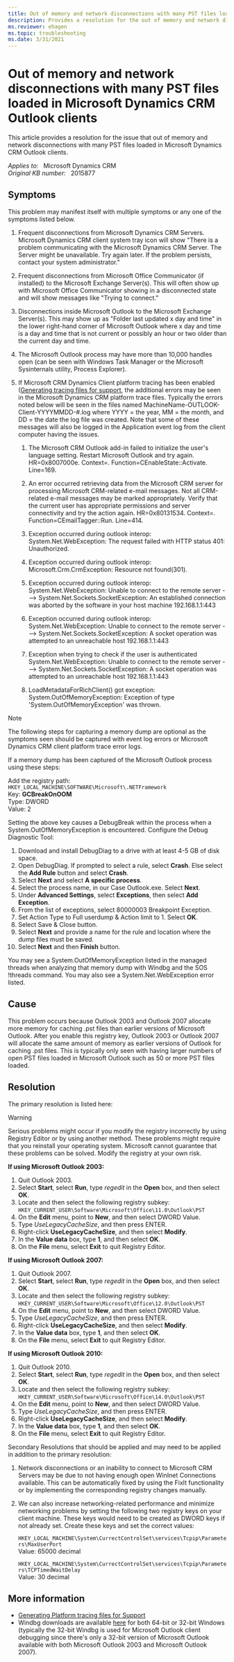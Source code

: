 ```yaml
---
title: Out of memory and network disconnections with many PST files loaded
description: Provides a resolution for the out of memory and network disconnections with many PST files loaded in Microsoft Dynamics CRM Outlook clients.
ms.reviewer: ehagen
ms.topic: troubleshooting
ms.date: 3/31/2021
---
```

# Out of memory and network disconnections with many PST files loaded in Microsoft Dynamics CRM Outlook clients

This article provides a resolution for the issue that out of memory and network disconnections with many PST files loaded in Microsoft Dynamics CRM Outlook clients.

_Applies to:_ &nbsp; Microsoft Dynamics CRM  
_Original KB number:_ &nbsp; 2015877

## Symptoms

This problem may manifest itself with multiple symptoms or any one of the symptoms listed below.

1. Frequent disconnections from Microsoft Dynamics CRM Servers. Microsoft Dynamics CRM client system tray icon will show "There is a problem communicating with the Microsoft Dynamics CRM Server. The Server might be unavailable. Try again later. If the problem persists, contact your system administrator."

2. Frequent disconnections from Microsoft Office Communicator (if installed) to the Microsoft Exchange Server(s). This will often show up with Microsoft Office Communicator showing in a disconnected state and will show messages like "Trying to connect."

3. Disconnections inside Microsoft Outlook to the Microsoft Exchange Server(s). This may show up as "Folder last updated x day and time" in the lower right-hand corner of Microsoft Outlook where x day and time is a day and time that is not current or possibly an hour or two older than the current day and time.

4. The Microsoft Outlook process may have more than 10,000 handles open (can be seen with Windows Task Manager or the Microsoft Sysinternals utility, Process Explorer).

5. If Microsoft CRM Dynamics Client platform tracing has been enabled ([Generating tracing files for support](/previous-versions/dynamics-crm4/implementation-guide/dd979085(v=crm.6)), the additional errors may be seen in the Microsoft Dynamics CRM platform trace files. Typically the errors noted below will be seen in the files named MachineName-OUTLOOK-Client-YYYYMMDD-#.log where YYYY = the year, MM = the month, and DD = the date the log file was created. Note that some of these messages will also be logged in the Application event log from the client computer having the issues.

    1. The Microsoft CRM Outlook add-in failed to initialize the user's language setting. Restart Microsoft Outlook and try again. HR=0x8007000e. Context=. Function=CEnableState::Activate. Line=169.

    2. An error occurred retrieving data from the Microsoft CRM server for processing Microsoft CRM-related e-mail messages. Not all CRM-related e-mail messages may be marked appropriately. Verify that the current user has appropriate permissions and server connectivity and try the action again. HR=0x80131534. Context=. Function=CEmailTagger::Run. Line=414.

    3. Exception occurred during outlook interop: System.Net.WebException: The request failed with HTTP status 401: Unauthorized.

    4. Exception occurred during outlook interop: Microsoft.Crm.CrmException: Resource not found(301).

    5. Exception occurred during outlook interop: System.Net.WebException: Unable to connect to the remote server ---> System.Net.Sockets.SocketException: An established connection was aborted by the software in your host machine 192.168.1.1:443

    6. Exception occurred during outlook interop: System.Net.WebException: Unable to connect to the remote server ---> System.Net.Sockets.SocketException: A socket operation was attempted to an unreachable host 192.168.1.1:443

    7. Exception when trying to check if the user is authenticated System.Net.WebException: Unable to connect to the remote server ---> System.Net.Sockets.SocketException: A socket operation was attempted to an unreachable host 192.168.1.1:443

    8. LoadMetadataForRichClient() got exception: System.OutOfMemoryException: Exception of type 'System.OutOfMemoryException' was thrown.

> [!NOTE]
> The following steps for capturing a memory dump are optional as the symptoms seen should be captured with event log errors or Microsoft Dynamics CRM client platform trace error logs.

If a memory dump has been captured of the Microsoft Outlook process using these steps:

Add the registry path: `HKEY_LOCAL_MACHINE\SOFTWARE\Microsoft\.NETFramework`  
Key: **GCBreakOnOOM**  
Type: DWORD  
Value: 2

Setting the above key causes a DebugBreak within the process when a System.OutOfMemoryException is encountered. Configure the Debug Diagnostic Tool:

1. Download and install DebugDiag to a drive with at least 4-5 GB of disk space.
2. Open DebugDiag. If prompted to select a rule, select **Crash**. Else select the **Add Rule** button and select **Crash**.
3. Select **Next** and select **A specific process**.
4. Select the process name, in our Case Outlook.exe. Select **Next**.
5. Under **Advanced Settings**, select **Exceptions**, then select **Add Exception**.
6. From the list of exceptions, select 80000003 Breakpoint Exception.
7. Set Action Type to Full userdump & Action limit to 1. Select **OK**.
8. Select Save & Close button.
9. Select **Next** and provide a name for the rule and location where the dump files must be saved.
10. Select **Next** and then **Finish** button.

You may see a System.OutOfMemoryException listed in the managed threads when analyzing that memory dump with Windbg and the SOS !threads command. You may also see a System.Net.WebException error listed.

## Cause

This problem occurs because Outlook 2003 and Outlook 2007 allocate more memory for caching .pst files than earlier versions of Microsoft Outlook. After you enable this registry key, Outlook 2003 or Outlook 2007 will allocate the same amount of memory as earlier versions of Outlook for caching .pst files. This is typically only seen with having larger numbers of open PST files loaded in Microsoft Outlook such as 50 or more PST files loaded.

## Resolution

The primary resolution is listed here:

> [!Warning]
> Serious problems might occur if you modify the registry incorrectly by using Registry Editor or by using another method. These problems might require that you reinstall your operating system. Microsoft cannot guarantee that these problems can be solved. Modify the registry at your own risk.

**If using Microsoft Outlook 2003:**

1. Quit Outlook 2003.
2. Select **Start**, select **Run**, type *regedit* in the **Open** box, and then select **OK**.
3. Locate and then select the following registry subkey:
   `HKEY_CURRENT_USER\Software\Microsoft\Office\11.0\Outlook\PST`
4. On the **Edit** menu, point to **New**, and then select DWORD Value.
5. Type *UseLegacyCacheSize*, and then press ENTER.
6. Right-click **UseLegacyCacheSize**, and then select **Modify**.
7. In the **Value data** box, type **1**, and then select **OK**.
8. On the **File** menu, select **Exit** to quit Registry Editor.

**If using Microsoft Outlook 2007:**

1. Quit Outlook 2007.
2. Select **Start**, select **Run**, type *regedit* in the **Open** box, and then select **OK**.
3. Locate and then select the following registry subkey:
   `HKEY_CURRENT_USER\Software\Microsoft\Office\12.0\Outlook\PST`
4. On the **Edit** menu, point to **New**, and then select DWORD Value.
5. Type *UseLegacyCacheSize*, and then press ENTER.
6. Right-click **UseLegacyCacheSize**, and then select **Modify**.
7. In the **Value data** box, type **1**, and then select **OK**.
8. On the **File** menu, select **Exit** to quit Registry Editor.

**If using Microsoft Outlook 2010:**

1. Quit Outlook 2010.
2. Select **Start**, select **Run**, type *regedit* in the **Open** box, and then select **OK**.
3. Locate and then select the following registry subkey:
   `HKEY_CURRENT_USER\Software\Microsoft\Office\14.0\Outlook\PST`
4. On the **Edit** menu, point to **New**, and then select DWORD Value.
5. Type *UseLegacyCacheSize*, and then press ENTER.
6. Right-click **UseLegacyCacheSize**, and then select **Modify**.
7. In the **Value data** box, type **1**, and then select **OK**.
8. On the **File** menu, select **Exit** to quit Registry Editor.

Secondary Resolutions that should be applied and may need to be applied in addition to the primary resolution:

1. Network disconnections or an inability to connect to Microsoft CRM Servers may be due to not having enough open WinInet Connections available. This can be automatically fixed by using the FixIt functionality or by implementing the corresponding registry changes manually.

2. We can also increase networking-related performance and minimize networking problems by setting the following two registry keys on your client machine. These keys would need to be created as DWORD keys if not already set. Create these keys and set the correct values:

    `HKEY_LOCAL_MACHINE\System\CurrectControlSet\services\Tcpip\Parameters\MaxUserPort`  
    Value: 65000 decimal

    `HKEY_LOCAL_MACHINE\System\CurrectControlSet\services\Tcpip\Parameters\TCPTimedWaitDelay`  
    Value: 30 decimal

## More information

- [Generating Platform tracing files for Support](/previous-versions/dynamics-crm4/implementation-guide/dd979085(v=crm.6))
- Windbg downloads are available [here](https://www.microsoft.com/whdc/devtools/debugging/default.mspx) for both 64-bit or 32-bit Windows (typically the 32-bit Windbg is used for Microsoft Outlook client debugging since there's only a 32-bit version of Microsoft Outlook available with both Microsoft Outlook 2003 and Microsoft Outlook 2007).
